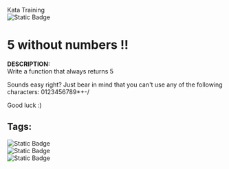 Kata Training <br>
![Static Badge](https://img.shields.io/badge/8kyu%20-%20black?style=flat&logo=codewars&labelColor=B1361E&color=black)

# 5 without numbers !!
**DESCRIPTION:**<br>
Write a function that always returns 5

Sounds easy right? Just bear in mind that you can't use any of the following characters: 0123456789*+-/

Good luck :)


## Tags:
![Static Badge](https://img.shields.io/badge/fundamentals%20-%20purple?style=plastic) <br>
![Static Badge](https://img.shields.io/badge/puzzles%20-%20purple?style=plastic) <br>
![Static Badge](https://img.shields.io/badge/restricted%20-%20purple?style=plastic) <br>